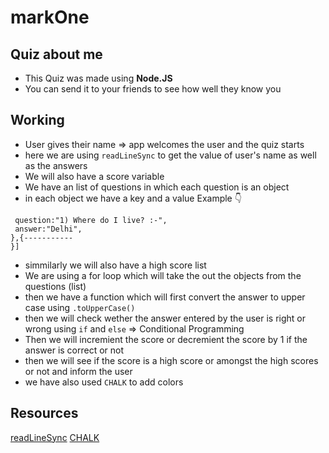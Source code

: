# markOne
## Quiz about me

- This Quiz was made using **Node.JS**
- You can send it to your friends to see how well they know you

## Working

- User gives their name => app welcomes the user and the quiz starts
- here we are using `readLineSync` to get the value of user's name as well as the answers
- We will also have a score variable
- We have an list of questions in which each question is an object 
- in each object we have a key and a value 
Example 👇
 ```var questions=[{
  question:"1) Where do I live? :-",
  answer:"Delhi",
},{-----------
}]
```
- simmilarly we will also have a high score list
- We are using a for loop which will take the out the objects from the questions (list)
- then we have a function which will first convert the answer to upper case using `.toUpperCase()`
- then we will check wether the answer entered by the user is right or wrong using `if` and `else` => Conditional Programming
- Then we will incremient the score or decremient the score by 1 if the answer is correct or not
- then we will see if the score is a high score or amongst the high scores or not and inform the user 
- we have also used `CHALK` to add colors

## Resources

[readLineSync](https://www.npmjs.com/package/readline-sync)
[CHALK](https://www.npmjs.com/package/chalk)
